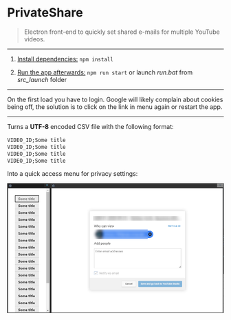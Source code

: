 # PrivateShare

> Electron front-end to quickly set shared e-mails for multiple YouTube videos.

---

1. <u>Install dependencies:</u> `npm install`

2. <u>Run the app afterwards:</u> `npm run start` or launch *run.bat* from *src_launch* folder

---

On the first load you have to login. Google will likely complain about cookies being off, the solution is to click on the link in menu again or restart the app.

---

Turns a **UTF-8** encoded CSV file with the following format:

```
VIDEO_ID;Some title
VIDEO_ID;Some title
VIDEO_ID;Some title
VIDEO_ID;Some title
```

Into a quick access menu for privacy settings:

![GUI](/readme_images/gui.png)